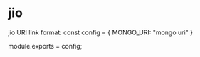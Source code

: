 # jio
jio
URI link format: 
const config = {
    MONGO_URI: "mongo uri"
}

module.exports = config;
